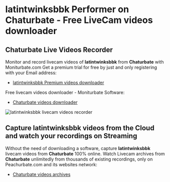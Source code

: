 # latintwinksbbk Performer on Chaturbate - Free LiveCam videos downloader

## Chaturbate Live Videos Recorder

Monitor and record livecam videos of **latintwinksbbk** from **Chaturbate** with Moniturbate.com
Get a premium trial for free by just and only registering with your Email address:
* [latintwinksbbk Premium videos downloader](https://moniturbate.com/request-demo-licence-key.html)

Free livecam videos downloader - Moniturbate Software:
* [Chaturbate videos downloader](https://moniturbate.com/moniturbate-download-software.html)

![latintwinksbbk livecam videos recorder](https://peachurnet.com/templates/moniturbate-software.png)


## Capture latintwinksbbk videos from the Cloud and watch your recordings on Streaming

Without the need of downloading a software, capture **latintwinksbbk** livecam videos from **Chaturbate** 100% online.
Watch Livecam archives from **Chaturbate** unlimitedly from thousands of existing recordings, only on Peachurbate.com and its websites network:
* [Chaturbate videos archives](https://peachurnet.com/)